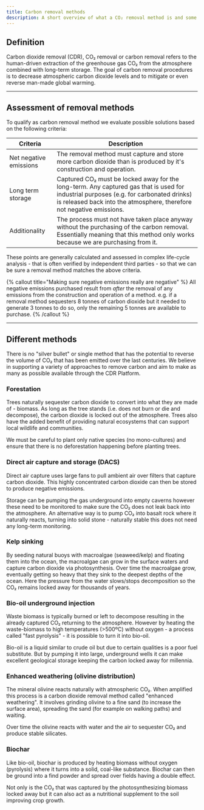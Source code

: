 ```yaml
---
title: Carbon removal methods
description: A short overview of what a CO₂ removal method is and some examples of ways to remove carbon dioxide through our platform.
---
```


## Definition

Carbon dioxide removal (CDR), CO₂ removal or carbon removal refers to the human-driven extraction of the greenhouse gas CO₂ from the atmosphere combined with long-term storage. The goal of carbon removal procedures is to decrease atmospheric carbon dioxide levels and to mitigate or even reverse man-made global warming.

---

## Assessment of removal methods

To qualify as carbon removal method we evaluate possible solutions based on the following criteria:

| Criteria               | Description                                                                                                                                                                                                    |
| ---------------------- | -------------------------------------------------------------------------------------------------------------------------------------------------------------------------------------------------------------- |
| Net negative emissions | The removal method must capture and store more carbon dioxide than is produced by it's construction and operation.                                                                                             |
| Long term storage      | Captured CO₂ must be locked away for the long-term. Any captured gas that is used for industrial purposes (e.g. for carbonated drinks) is released back into the atmosphere, therefore not negative emissions. |
| Additionality          | The process must not have taken place anyway without the purchasing of the carbon removal. Essentially meaning that this method only works because we are purchasing from it.                                  |

These points are generally calculated and assessed in complex life-cycle analysis - that is often verified by independent third parties - so that we can be sure a removal method matches the above criteria.

{% callout title="Making sure negative emissions really are negative" %}
All negative emissions purchased result from _after_ the removal of any emissions from the construction and operation of a method. e.g. if a removal method sequesters 8 tonnes of carbon dioxide but it needed to generate 3 tonnes to do so, only the remaining 5 tonnes are available to purchase.
{% /callout %}

---

## Different methods

There is no "silver bullet" or single method that has the potential to reverse the volume of CO₂ that has been emitted over the last centuries. We believe in supporting a variety of approaches to remove carbon and aim to make as many as possible available through the CDR Platform.

### Forestation

Trees naturally sequester carbon dioxide to convert into what they are made of - biomass. As long as the tree stands (i.e. does not burn or die and decompose), the carbon dioxide is locked out of the atmosphere. Trees also have the added benefit of providing natural ecosystems that can support local wildlife and communities.

We must be careful to plant only native species (no mono-cultures) and ensure that there is no deforestation happening before planting trees.

### Direct air capture and storage (DACS)

Direct air capture uses large fans to pull ambient air over filters that capture carbon dioxide. This highly concentrated carbon dioxide can then be stored to produce negative emissions.

Storage can be pumping the gas underground into empty caverns however these need to be monitored to make sure the CO₂ does not leak back into the atmosphere. An alternative way is to pump CO₂ into basalt rock where it naturally reacts, turning into solid stone - naturally stable this does not need any long-term monitoring.

### Kelp sinking

By seeding natural buoys with macroalgae (seaweed/kelp) and floating them into the ocean, the macroalgae can grow in the surface waters and capture carbon dioxide via photosynthesis. Over time the macroalgae grow, eventually getting so heavy that they sink to the deepest depths of the ocean. Here the pressure from the water slows/stops decomposition so the CO₂ remains locked away for thousands of years.

### Bio-oil underground injection

Waste biomass is typically burned or left to decompose resulting in the already captured CO₂ returning to the atmosphere. However by heating the waste-biomass to high temperatures (>500ºC) without oxygen - a process called "fast pyrolysis" - it is possible to turn it into bio-oil.

Bio-oil is a liquid similar to crude oil but due to certain qualities is a poor fuel substitute. But by pumping it into large, underground wells it can make excellent geological storage keeping the carbon locked away for millennia.

### Enhanced weathering (olivine distribution)

The mineral olivine reacts naturally with atmospheric CO₂. When amplified this process is a carbon dioxide removal method called "enhanced weathering". It involves grinding olivine to a fine sand (to increase the surface area), spreading the sand (for example on walking paths) and waiting.

Over time the olivine reacts with water and the air to sequester CO₂ and produce stable silicates.

### Biochar

Like bio-oil, biochar is produced by heating biomass without oxygen (pyrolysis) where it turns into a solid, coal-like substance. Biochar can then be ground into a find powder and spread over fields having a double effect.

Not only is the CO₂ that was captured by the photosynthesizing biomass locked away but it can also act as a nutritional supplement to the soil improving crop growth.
